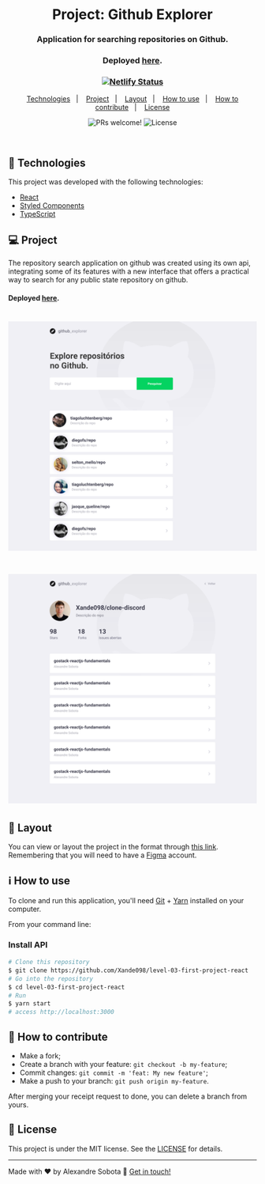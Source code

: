 <h1 align="center">
    Project: Github Explorer
    <h3 align="center">Application for searching repositories on Github.</h3>
    <h3 align="center">Deployed <a href="https://github-explorer098.netlify.app/">here</a>.</h3>
</h1>

<h3 align="center">
  <a href="https://app.netlify.com/sites/github-explorer098/deploys"><img src = "https://api.netlify.com/api/v1/badges/db9a6932-8e17-4137-8ac7-51abfaad0b12/deploy-status" alt ="Netlify Status" /></a>
</h3>

<p align="center">
  <a href="#-technologies">Technologies</a>&nbsp;&nbsp;&nbsp;|&nbsp;&nbsp;&nbsp;
  <a href="#-project">Project</a>&nbsp;&nbsp;&nbsp;|&nbsp;&nbsp;&nbsp;
  <a href="#-layout">Layout</a>&nbsp;&nbsp;&nbsp;|&nbsp;&nbsp;&nbsp;
  <a href="#information_source-how-to-use">How to use</a>&nbsp;&nbsp;&nbsp;|&nbsp;&nbsp;&nbsp;
  <a href="#-how-to-contribute">How to contribute</a>&nbsp;&nbsp;&nbsp;|&nbsp;&nbsp;&nbsp;
  <a href="#memo-license">License</a>
</p>

<p align="center">
 <img src="https://img.shields.io/static/v1?label=PRs&message=welcome&color=7159c1&labelColor=000000" alt="PRs welcome!" />

  <img alt="License" src="https://img.shields.io/static/v1?label=license&message=MIT&color=7159c1&labelColor=000000" />
</p>

<br>

## 🚀 Technologies

This project was developed with the following technologies:

- [React](https://reactjs.org)
- [Styled Components](https://github.com/styled-components/vscode-styled-components)
- [TypeScript](https://www.typescriptlang.org/)

## 💻 Project

The repository search application on github was created using its own api, integrating some of its features with a new interface that offers a practical way to search for any public state repository on github.
<h4>Deployed <a href="https://github-explorer098.netlify.app/">here</a>.</h4>

<h1 align="center">
    <img alt="github-explorer-home" title="Github-Explorer-Home" src="src/assets/github-explorer-home.svg" width="620px" />
</h1>

<h1 align="center">
    <img alt="github-explorer-user" title="Github-Explorer-User" src="src/assets/github-explorer-user.svg" width="620px" />
</h1>

## 🔖 Layout

You can view or layout the project in the format through [this link](https://www.figma.com/file/WwcRXamq4aQ6zg1V2YTxFo/My-Github-Explorer?node-id=0%3A1). Remembering that you will need to have a [Figma](http://figma.com/) account.

## :information_source: How to use

To clone and run this application, you'll need [Git](https://git-scm.com) + [Yarn](https://classic.yarnpkg.com/en/docs/install/#windows-stable) installed on your computer.

From your command line:

### Install API
```bash
# Clone this repository
$ git clone https://github.com/Xande098/level-03-first-project-react
# Go into the repository
$ cd level-03-first-project-react
# Run
$ yarn start
# access http://localhost:3000
```

## 🤔 How to contribute

-  Make a fork;
-  Create a branch with your feature: `git checkout -b my-feature`;
-  Commit changes: `git commit -m 'feat: My new feature'`;
-  Make a push to your branch: `git push origin my-feature`.

After merging your receipt request to done, you can delete a branch from yours.

## :memo: License

This project is under the MIT license. See the [LICENSE](LICENSE.md) for details.

---

Made with ♥ by Alexandre Sobota :wave: [Get in touch!](https://www.linkedin.com/in/alexandre-sobota)
